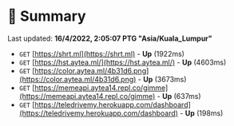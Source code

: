 # 📖 Summary
Last updated: **16/4/2022, 2:05:07 PTG "Asia/Kuala_Lumpur"**

- `GET` [https://shrt.ml](https://shrt.ml) - **Up** (1922ms)
- `GET` [https://hst.aytea.ml/](https://hst.aytea.ml/) - **Up** (4603ms)
- `GET` [https://color.aytea.ml/4b31d6.png](https://color.aytea.ml/4b31d6.png) - **Up** (3673ms)
- `GET` [https://memeapi.aytea14.repl.co/gimme](https://memeapi.aytea14.repl.co/gimme) - **Up** (637ms)
- `GET` [https://teledrivemy.herokuapp.com/dashboard](https://teledrivemy.herokuapp.com/dashboard) - **Up** (198ms)
